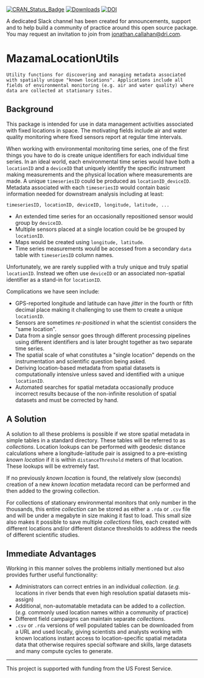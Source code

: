 [![CRAN\_Status\_Badge](http://www.r-pkg.org/badges/version/MazamaLocationUtils)](https://cran.r-project.org/package=MazamaLocationUtils)
[![Downloads](http://cranlogs.r-pkg.org/badges/MazamaLocationUtils)](https://cran.r-project.org/package=MazamaLocationUtils)
[![DOI](https://zenodo.org/badge/215816820.svg)](https://zenodo.org/badge/latestdoi/215816820)

A dedicated Slack channel has been created for announcements, support and to help build a community of practice around this open source package. You may request an invitation to join from jonathan.callahan@dri.com.

# MazamaLocationUtils

```
Utility functions for discovering and managing metadata associated 
with spatially unique "known locations". Applications include all 
fields of environmental monitoring (e.g. air and water quality) where 
data are collected at stationary sites.
```

## Background

This package is intended for use in data management activities
associated with fixed locations in space. The motivating fields include 
air and water quality monitoring where fixed sensors report at regular time 
intervals.

When working with environmental monitoring time series, one of the first things
you have to do is create unique identifiers for each individual time series. In 
an ideal world, each environmental time series would have both a 
`locationID` and a `deviceID` that uniquely identify the specific instrument 
making measurements and the physical location where measurements are made. A 
unique `timeseriesID` could
be produced as `locationID_deviceID`. Metadata associated with each
`timeseriesID` would contain basic information needed for downstream analysis
including at least:

`timeseriesID, locationID, deviceID, longitude, latitude, ...`

* An extended time series for an occasionally repositioned sensor would group by `deviceID`.
* Multiple sensors placed at a single location could be be grouped by `locationID`.
* Maps would be created using `longitude, latitude`.
* Time series measurements would be accessed from a secondary `data` table with 
`timeseriesID` column names.

Unfortunately, we are rarely supplied with a truly unique and truly spatial 
`locationID`. Instead we often use `deviceID` or an associated non-spatial
identifier as a stand-in for `locationID`.

Complications we have seen include:

* GPS-reported longitude and latitude can have _jitter_ in the fourth or fifth 
decimal place making it challenging to use them to create a unique `locationID`.
* Sensors are sometimes _re-positioned_ in what the scientist considers the "same 
location".
* Data from a single sensor goes through different processing pipelines using
different identifiers and is later brought together as two separate time series.
* The spatial scale of what constitutes a "single location" depends on the 
instrumentation and scientific question being asked.
* Deriving location-based metadata from spatial datasets is computationally 
intensive unless saved and identified with a unique `locationID`.
* Automated searches for spatial metadata occasionally produce incorrect results
because of the non-infinite resolution of spatial datasets and must be corrected
by hand.

## A Solution

A solution to all these problems is possible if we store spatial metadata in
simple tables in a standard directory. These tables will be referred to as 
_collections_. Location lookups can be performed with
geodesic distance calculations where a longitude-latitude pair is assigned to a pre-existing
_known location_ if it is within `distanceThreshold` meters of that location. 
These lookups will be extremely fast.

If no previously _known location_ is found, the relatively slow (seconds)
creation of a new _known location_ metadata record can be performed and then 
added to the growing collection.

For collections of stationary environmental monitors that only number in the 
thousands, this entire _collection_ can be stored as either a 
`.rda` or `.csv` file and will be under a megabyte in size making it fast to 
load. This small size also makes it possible to save multiple _collections_ 
files, each created with different locations and/or different distance thresholds
to address the needs of different scientific studies.

## Immediate Advantages

Working in this manner solves the problems initially mentioned but also 
provides further useful functionality:

* Administrators can correct entries in an individual _collection_.  (_e.g._ 
locations in river bends that even high resolution spatial datasets mis-assign)
* Additional, non-automatable metadata can be added to a _collection_. (_e.g._
commonly used location names within a community of practice)
* Different field campaigns can maintain separate _collections_.
* `.csv` or `.rda` versions of well populated tables can be downloaded from a
URL and used locally, giving scientists and analysts working with known locations 
instant access to location-specific spatial metadata data that otherwise requires 
special software and skills, large datasets and many compute cycles to generate.

----

This project is supported with funding from the US Forest Service.

